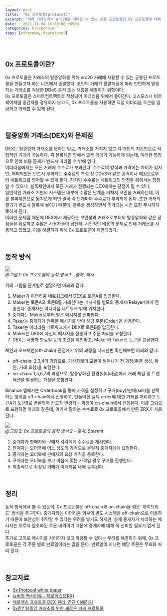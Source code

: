 ```yaml
---
layout: post
title:  "0x 프로토콜(protocol)" 
excerpt: "여러 거래소에서 erc20을 거래할 수 있는 공통 프로토콜인 0x 프로토콜에 대해 알아본다."
date:   2021-11-04 15:00:00 +0900
categories: blockchain
tags: [ethereum, 0xprotocol]
---
```


<br>

## 0x 프로토콜이란?

0x 프로토콜은 거래소의 탈중앙화를 위해 erc20 거래에 사용할 수 있는 공통된 프로토콜을 만들고자 하는 니즈에서 출발했다. 코인의 거래가 활발해짐에 따라 반번하게 발생하는 거래소를 겨냥한 DDoS 공격 또는 해킹을 해결하기 위함이다.  
0x 프로토콜은 스마트컨트랙트로 작성되어 이더리움 위에서 돌아간다. 코스모스나 비트쉐어처럼 중간자를 경유하지 않고도, 0x 프로토콜을 사용하면 직접 이더리움 토큰을 입금하고 거래할 수 있게 된다.

<br>

## 탈중앙화 거래소(DEX)와 문제점

DEX는 탈중앙화 거래소를 뜻하는 말로, 거래소를 거치지 않고 각 개인의 지갑만으로 직접적인 거래가 가능하다. 즉 블록체인 안에서 모든 거래가 가능하게 되는데, 이러한 특징으로 인해 비용 문제가 반드시 따라올 수 밖에 없다.  
이더리움에서는 모든 거래에 수수료가 부과된다. 수수료의 방식과 가격에는 차이가 있지만, 어찌되었든 반드시 부과되는 수수료의 특성 상 DDoS와 같은 공격이나 해킹으로부터 네트워크를 방어할 수 있게 된다. 하지만 수수료는 네트워크의 안전을 위해서는 장점일 수 있으나, 블록체인에서 모든 거래가 진행되는 DEX에게는 단점이 될 수 있다.  
일반적인 거래소 기반의 시스템은 내부에 수많은 단계를 거쳐서 코인을 거래하는데, 이를 블록체인으로 옮겨오게 되면 결국 각 단계마다 수수료가 부과되게 된다. 또한 거래의 결과가 반드시 블록에 쌓이기 때문에, 블록을 생성하면서 추가되는 시간 또한 무시하지 못하게 된다.  
이러한 문제점 때문에 DEX에서 제공하는 보안성과 거래소로부터의 탈중앙화와 같은 장점들을 뒤로하고 수많은 사용자들이 금전적, 시간적인 비용의 문제로 인해 거래소를 사용하고 있었고, 이를 해결하기 위해 0x 프로토콜이 제안되었다.

<br>

## 동작 방식

![](https://user-images.githubusercontent.com/39115630/140250276-8add59e5-7f7b-4771-b9aa-5cf567b9e628.png)  
*@그림 1: 0x 프로토콜의 동작 방식 1 - 출처: 백서*

위의 그림을 단계별로 설명하면 아래와 같다. 
1. Maker가 이더리움 네트워크에서 DEX로 토큰A를 입금한다.
2. Maker는 토큰A와 토큰B를 거래한다는 메시지를 별도의 중개자(Relayer)에게 전송한다. 중개자는 이더리움 네트워크 밖에 위치한다.
3. 중개자는 Maker로부터 받은 메시지를 전파한다.
4. Taker는 중개자가 전파한 메시지를 받아 해당 주문(Order)을 사용한다.
5. Taker는 이더리움 네트워크에서 DEX로 토큰B를 입금한다.
6. Maker는 DEX에 자신의 메시지를 전송하고 주문 처리를 요청한다.
7. DEX는 서명과 만료일 등의 조건을 확인하고, Maker와 Taker간 토큰을 교환한다.

체인과 오프체인(off-chain) 관점에서 위의 과정을 다시한번 확인해보면 아래와 같다.
- off-chain: 2,3,4의 과정으로, 가상화폐의 교환이 일어나기 전 과정(주문 생성, 확인, 거래 요청)을 포함한다.
- on-chain: 1,5,6,7의 과정으로, 탈중앙화된 환경(이더리움)에서 거래 체결 및 트랜잭션을 발생하는 과정을 포함한다. 

Binance 앱에서는 Orderbook을 통해 가격을 설정하고 구매(buy)/판매(sell)를 선택하는 행위를 off-chain에서 진행하고, 만들어진 실제 order에 대한 거래를 처리하고 토큰A가 토큰B로 변환되어 잔고가 변경되는 과정이 on-chain에서 진행된다. 이를 그림으로 표현하면 아래와 같은데, 여기서 말하는 수수료로 0x 프로토콜에서 만든 ZRX가 사용된다.

![](https://user-images.githubusercontent.com/39115630/140251868-67b5189e-3b25-45a4-9ccf-4790e8fca277.png)  
*@그림 2: 0x 프로토콜의 동작 방식 2 - 출처: Steemit*

1. 중개자가 판매자와 구매자 각각에게 수수료를 제시한다.
2. 판매자는 오더북에 어느 정도의 가격으로 올릴지 중개자에게 요청한다.
3. 중개자는 오더북에 판매자의 요청 가격을 등록한다.
4. 구매자는 오더북을 보고 마음에 맞는 가격일 경우 구매를 진행한다.
5. 최종적으로 확정된 거래가 이더리움 내에 등록된다.

<br>

## 정리

동작 방식에서 볼 수 있듯이, 0x 프로토콜은 off-chain과 on-chain을 섞은 '하이브리드' 방식을 추구한다. 중개자라는 이더리움 외부의 별도 시스템을 off-chain으로 이용하기 때문에 보안성이 취약할 수 있다는 우려를 낳기도 하지만, 실제 중개자가 처리하는 메시지는 오로지 암호화된 주문 내역이기 때문에 중개자에 대해 꼭 신뢰할 필요가 없게 된다.   
추가로 고의로 메시지를 처리하지 않고 악용할 수 있다는 우려를 해결하기 위해, 0x 프로토콜은 각 주문 별로 만료일이라는 값을 둔다. 만료일이 지나면 해당 주문은 무효화 처리 된다.

<br>

## 참고자료
- [0x Protocol white paper](https://0x.org/pdfs/0x_white_paper.pdf)
- [뉴비의 백서리뷰 - 제로엑스(ZRX)](https://steemit.com/blockchain/@kukubu/zrx)
- [제로엑스 프로토콜 DEX 원리, 간단 이해하기](https://steemit.com/coinkorea/@prosong77/0x-protocol-dex)
- [0x란? 탈중앙 거래소를 위한 새로운 거래 프로토콜](https://steemit.com/kr/@mossid/0x)